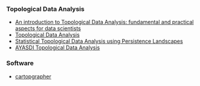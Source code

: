 ### Topological Data Analysis
* [An introduction to Topological Data Analysis: fundamental
and practical aspects for data scientists](https://arxiv.org/pdf/1710.04019.pdf)
* [Topological Data Analysis](https://arxiv.org/pdf/1609.08227.pdf)
* [Statistical Topological Data Analysis using Persistence
Landscapes](http://jmlr.org/papers/volume16/bubenik15a/bubenik15a.pdf)
* [AYASDI Topological Data Analysis](https://web.stanford.edu/class/archive/ee/ee392n/ee392n.1146/lecture/may13/EE392n_TDA_online.pdf)

### Software
* [cartopgrapher](https://github.com/pablodecm/cartographer)
